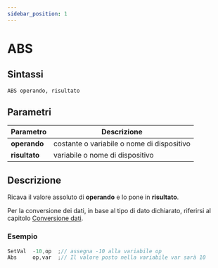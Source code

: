 ```yaml
---
sidebar_position: 1
---
```


# ABS

## Sintassi

  ```
 ABS operando, risultato
  ```

## Parametri
|Parametro              | Descrizione                                        |                
|-----------------------|----------------------------------------------------|
| **operando**          | costante o variabile o nome di dispositivo         |   
| **risultato**         | variabile o nome di dispositivo                    |         

## Descrizione
Ricava il valore assoluto di **operando** e lo pone in **risultato**. 

Per la conversione dei dati, in base al tipo di dato dichiarato, riferirsi al capitolo [Conversione dati](/docs/ToDo.md).

### Esempio

```c {2} showLineNumbers
SetVal	-10,op	;// assegna -10 alla variabile op
Abs     op,var	;// Il valore posto nella variabile var sarà 10
```